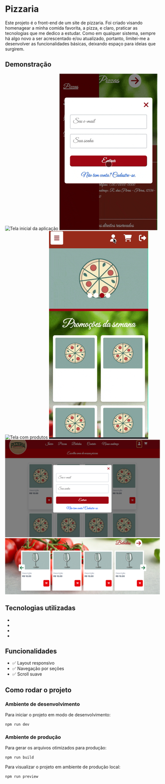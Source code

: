 # Pizzaria

Este projeto é o front-end de um site de pizzaria. 
Foi criado visando homenagear a minha comida favorita, a pizza, e claro, praticar as tecnologias que me dedico a estudar.
Como em qualquer sistema, sempre há algo novo a ser acrescentado e/ou atualizado, portanto, limitei-me a desenvolver 
as funcionalidades básicas, deixando espaço para ideias que surgirem. 

## Demonstração

![Tela inicial da aplicação](./src/assets/inicial.gif)
![Tela de login para celular](./src/assets/login-mobile.gif)
![Tela com produtos](.src/assets/produtos.gif)
![Tela para o gerenciamento dos produtos](./src/assets/gerenciar.gif)
![Tela do formulário de login na versão desktop](./src/assets/formulario-login.png)
![Tela coma seção de bebidas na versão desktop](./src/assets/secao-bebidas.png)

## Tecnologias utilizadas

- 
-
-
-

## Funcionalidades

- ✅ Layout responsivo
- ✅ Navegação por seções
- ✅ Scroll suave


## Como rodar o projeto

### Ambiente de desenvolvimento

Para iniciar o projeto em modo de desenvolvimento:

```bash
npm run dev
```
### Ambiente de produção

Para gerar os arquivos otimizados para produção:

```bash
npm run build
```

Para visualizar o projeto em ambiente de produção local:

```bash
npm run preview
```

  
